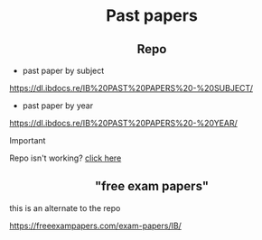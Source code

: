 <div align="center">

  # Past papers

  ## Repo
  
</div>

- past paper by subject

https://dl.ibdocs.re/IB%20PAST%20PAPERS%20-%20SUBJECT/

- past paper by year

https://dl.ibdocs.re/IB%20PAST%20PAPERS%20-%20YEAR/

> [!IMPORTANT]
> Repo isn't working?
> [click here](https://github.com/ahmedosama160/IB-Seniors-2025/blob/main/RESOURCES%20REPO.md#in-case-the-main-repo-is-down-the-following-link-can-be-used-httprepo4udpz5ip2sk7m4c2aazxroaivsyw2dj5ctsnyfx2ami2ayhn43adonion)

<div align="center">

  ## "free exam papers"

</div>
this is an alternate to the repo

https://freeexampapers.com/exam-papers/IB/
